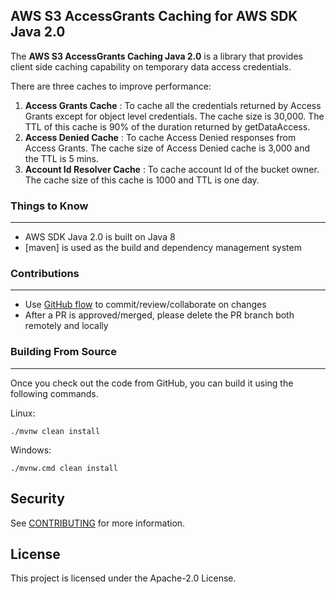 ## AWS S3 AccessGrants Caching for AWS SDK Java 2.0

The **AWS S3 AccessGrants Caching Java 2.0** is a library that provides client side caching capability on temporary data access credentials.

There are three caches to improve performance:
1. **Access Grants Cache** : To cache all the credentials returned by Access Grants except for object level credentials. The cache size is 30,000. The TTL of this cache is 90% of the duration returned by getDataAccess.
2. **Access Denied Cache** : To cache Access Denied responses from Access Grants. The cache size of Access Denied cache is 3,000 and the TTL is 5 mins.
3. **Account Id Resolver Cache** : To cache account Id of the bucket owner. The cache size of this cache is 1000 and TTL is one day.

### Things to Know

---

* AWS SDK Java 2.0 is built on Java 8
* [maven] is used as the build and dependency management system

### Contributions

---
* Use [GitHub flow](https://docs.github.com/en/get-started/quickstart/github-flow) to commit/review/collaborate on changes
* After a PR is approved/merged, please delete the PR branch both remotely and locally

### Building From Source

---
Once you check out the code from GitHub, you can build it using the following commands.

Linux:

```./mvnw clean install```

Windows:

```./mvnw.cmd clean install```

## Security

See [CONTRIBUTING](CONTRIBUTING.md#security-issue-notifications) for more information.

## License

This project is licensed under the Apache-2.0 License.

